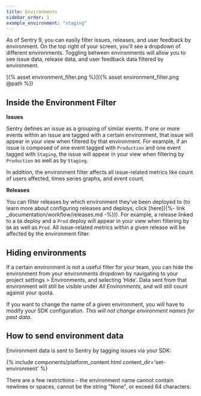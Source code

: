 ```yaml
---
title: Environments
sidebar_order: 1
example_environment: "staging"
---
```


As of Sentry 9, you can easily filter issues, releases, and user feedback by environment. On the top right of your screen, you’ll see a dropdown of different environments. Toggling between environments will allow you to see issue data, release data, and user feedback data filtered by environment.

[{% asset environment_filter.png %}]({% asset environment_filter.png @path %})

## Inside the Environment Filter

**Issues**

Sentry defines an issue as a grouping of similar events. If one or more events within an issue are tagged with a certain environment, that issue will appear in your view when filtered by that environment. For example, if an issue is composed of one event tagged with `Production` and one event tagged with `Staging`, the issue will appear in your view when filtering by `Production` as well as by `Staging`.

In addition, the environment filter affects all issue-related metrics like count of users affected, times series graphs, and event count.

**Releases**

You can filter releases by which environment they’ve been deployed to (to learn more about configuring releases and deploys, click [here]({%- link _documentation/workflow/releases.md -%})). For example, a release linked to a `QA` deploy and a `Prod` deploy will appear in your view when filtering by `QA` as well as `Prod`. All issue-related metrics within a given release will be affected by the environment filter.

## Hiding environments

If a certain environment is not a useful filter for your team, you can hide the environment from your environments dropdown by navigating to your project settings > Environments, and selecting ‘Hide’. Data sent from that environment will still be visible under _All Environments_, and will still count against your quota.

If you want to change the name of a given environment, you will have to modify your SDK configuration. _This will not change environment names for past data._

## How to send environment data

Environment data is sent to Sentry by tagging issues via your SDK:

{% include components/platform_content.html content_dir='set-environment' %}

There are a few restrictions - the environment name cannot contain newlines or spaces, cannot be the string "None", or exceed 64 characters.
